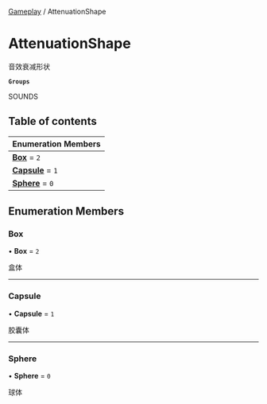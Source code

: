 [Gameplay](../modules/Gameplay.Gameplay.md) / AttenuationShape

# AttenuationShape <Badge type="tip" text="Enumeration" /> <Score text="AttenuationShape" />

音效衰减形状

**`Groups`**

SOUNDS

## Table of contents

| Enumeration Members |
| :-----|
| **[Box](Gameplay.AttenuationShape.md#box)** = ``2`` <br> |
| **[Capsule](Gameplay.AttenuationShape.md#capsule)** = ``1`` <br> |
| **[Sphere](Gameplay.AttenuationShape.md#sphere)** = ``0`` <br> |

## Enumeration Members

### Box <Score text="Box" /> 

• **Box** = ``2``

盒体

___

### Capsule <Score text="Capsule" /> 

• **Capsule** = ``1``

胶囊体

___

### Sphere <Score text="Sphere" /> 

• **Sphere** = ``0``

球体
